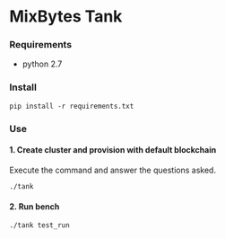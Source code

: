 # MixBytes Tank

### Requirements

- python 2.7

### Install

```shell
pip install -r requirements.txt
```

### Use

#### 1. Create cluster and provision with default blockchain

Execute the command and answer the questions asked.

```shell
./tank
```

#### 2. Run bench

```shell
./tank test_run
```